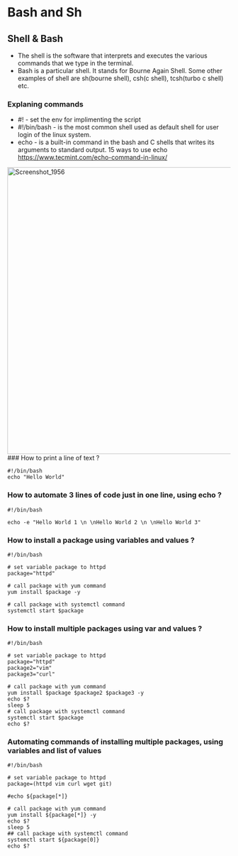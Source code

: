 # Bash and Sh

## Shell & Bash
* The shell is the software that interprets and executes the various commands that we type in the terminal.
* Bash is a particular shell. It stands for Bourne Again Shell. Some other examples of shell are sh(bourne shell), csh(c shell), tcsh(turbo c shell) etc.


### Explaning commands 

* #! - set the env for implimenting the script
* #!/bin/bash - is the most common shell used as default shell for user login of the linux system.
* echo -  is a built-in command in the bash and C shells that writes its arguments to standard output.
15 ways to use echo  https://www.tecmint.com/echo-command-in-linux/
<img width="646" alt="Screenshot_1956" src="https://user-images.githubusercontent.com/13994900/92766289-b146c480-f35b-11ea-86fa-8736e0c5e56d.png">
###  How to print a line of text ?

```
#!/bin/bash
echo "Hello World"

```
### How to automate 3 lines of code just in one line, using echo ?
```
#!/bin/bash 

echo -e "Hello World 1 \n \nHello World 2 \n \nHello World 3"
```
### How to install a package using variables and values ? 

```
#!/bin/bash 

# set variable package to httpd
package="httpd"

# call package with yum command 
yum install $package -y

# call package with systemctl command
systemctl start $package

```

### How to install multiple packages using var and values ?

```
#!/bin/bash 

# set variable package to httpd
package="httpd"
package2="vim"
package3="curl"

# call package with yum command 
yum install $package $package2 $package3 -y
echo $?
sleep 5
# call package with systemctl command
systemctl start $package
echo $?
```
### Automating commands of installing multiple packages, using variables and list of values

```
#!/bin/bash 

# set variable package to httpd
package=(httpd vim curl wget git)

#echo ${package[*]}

# call package with yum command 
yum install ${package[*]} -y
echo $?
sleep 5
## call package with systemctl command
systemctl start ${package[0]}
echo $?
```
